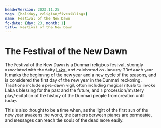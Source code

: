 ```yaml
---
headerVersion: 2023.11.25
tags: [holiday, religion/fivesiblings]
name: Festival of the New Dawn
fc-date: {day: 23, month: 1}
title: Festival of the New Dawn
---
```

# The Festival of the New Dawn

The Festival of the New Dawn is a Dunmari religious festival, strongly associated with the deity [Laka](<../../../cosmology/gods/incorporeal-gods/dunmari-pantheon/laka.md>), and celebrated on January 23rd each year. It marks the beginning of the new year and a new cycle of the seasons, and is considered the first day of the new year in the Dunmari reckoning. Traditions include a pre-dawn vigil, often including magical rituals to invoke Laka's blessing for the past and the future, and a procession/mystery play/recitation of the history of the Dunmari people from creation until today. 

This is also thought to be a time when, as the light of the first sun of the new year awakens the world, the barriers between planes are permeable, and messages can reach the souls of the dead more easily.

